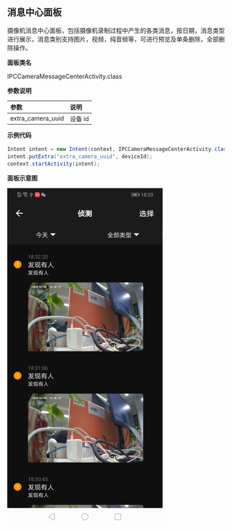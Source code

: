 ## 消息中心面板

摄像机消息中心面板，包括摄像机录制过程中产生的各类消息，按日期，消息类型进行展示，消息类别支持图片，视频，纯音频等，可进行预览及单条删除，全部删除操作。

**面板类名**

IPCCameraMessageCenterActivity.class

**参数说明**

| 参数              | 说明                                      |
| :---------------- | :---------------------------------------- |
| extra_camera_uuid | 设备 id                                   |

**示例代码**

```java
Intent intent = new Intent(context, IPCCameraMessageCenterActivity.class);
intent.putExtra("extra_camera_uuid", deviceId);
context.startActivity(intent);
```

**面板示意图**

![消息面板](./images/camera_panel_message.png)